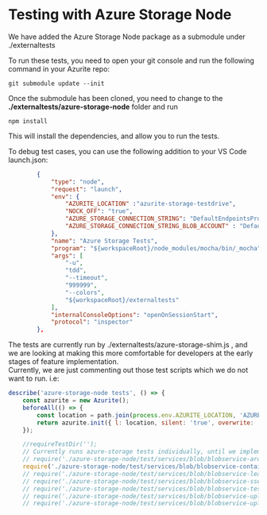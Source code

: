 # Testing with Azure Storage Node

We have added the Azure Storage Node package as a submodule under ./externaltests

To run these tests, you need to open your git console and run the following command in your Azurite repo:

```shell
git submodule update --init
```

Once the submodule has been cloned, you need to change to the **./externaltests/azure-storage-node** folder and run 

```shell
npm install
```

This will install the dependencies, and allow you to run the tests.

To debug test cases, you can use the following addition to your VS Code launch.json:

```json
        {
            "type": "node",
            "request": "launch",
            "env": {
                "AZURITE_LOCATION" :"azurite-storage-testdrive",
                "NOCK_OFF": "true",
                "AZURE_STORAGE_CONNECTION_STRING": "DefaultEndpointsProtocol=http;AccountName=devstoreaccount1;AccountKey=Eby8vdM02xNOcqFlqUwJPLlmEtlCDXJ1OUzFT50uSRZ6IFsuFq2UVErCz4I6tq/K1SZFPTOtr/KBHBeksoGMGw==;BlobEndpoint=http://127.0.0.1:10000/devstoreaccount1;",
                "AZURE_STORAGE_CONNECTION_STRING_BLOB_ACCOUNT" : "DefaultEndpointsProtocol=http;AccountName=devstoreaccount1;AccountKey=Eby8vdM02xNOcqFlqUwJPLlmEtlCDXJ1OUzFT50uSRZ6IFsuFq2UVErCz4I6tq/K1SZFPTOtr/KBHBeksoGMGw==;BlobEndpoint=http://127.0.0.1:10000/devstoreaccount1;"
            },
            "name": "Azure Storage Tests",
            "program": "${workspaceRoot}/node_modules/mocha/bin/_mocha",
            "args": [
                "-u",
                "tdd",
                "--timeout",
                "999999",
                "--colors",
                "${workspaceRoot}/externaltests"
            ],
            "internalConsoleOptions": "openOnSessionStart",
            "protocol": "inspector"
        },
```

The tests are currently run by ./externaltests/azure-storage-shim.js , and we are looking at making this more comfortable for developers at the early stages of feature implementation.  
Currently, we are just commenting out those test scripts which we do not want to run.
i.e:

```javascript
describe('azure-storage-node tests', () => {
    const azurite = new Azurite();
    beforeAll(() => {
        const location = path.join(process.env.AZURITE_LOCATION, 'AZURE-STORAGE');
        return azurite.init({ l: location, silent: 'true', overwrite: 'true' });
    });

    //requireTestDir('');
    // Currently runs azure-storage tests individually, until we implement a playlist definition
    // require('./azure-storage-node/test/services/blob/blobservice-archive-tests');
    require('./azure-storage-node/test/services/blob/blobservice-container-tests');
    // require('./azure-storage-node/test/services/blob/blobservice-lease-tests');
    // require('./azure-storage-node/test/services/blob/blobservice-sse-tests'); 
    // require('./azure-storage-node/test/services/blob/blobservice-tests');
    // require('./azure-storage-node/test/services/blob/blobservice-uploaddownload-tests');
    // require('./azure-storage-node/test/services/blob/blobservice-uploaddownload-scale-tests');
```
